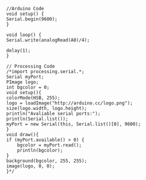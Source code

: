 	//Arduino Code
	void setup() {
	Serial.begin(9600);
	}
	
	void loop() {
	Serial.write(analogRead(A0)/4);
	
	delay(1);
	}
	
	// Processing Code
	/*import processing.serial.*;
	Serial myPort;
	PImage logo;
	int bgcolor = 0;
	void setup(){
	colorMode(HSB, 255);
	logo = loadImage("http://arduino.cc/logo.png");
	size(logo.width, logo.height);
	println("Avaliable serial ports:");
	println(Serial.list());
	myPort = new Serial(this, Serial.list()[0], 9600);
	}
	void draw(){
	if (myPort.available() > 0) {
		bgcolor = myPort.read();
		println(bgcolor);
	}
	background(bgcolor, 255, 255);
	image(logo, 0, 0);
	}*/
